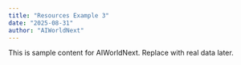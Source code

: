 ```yaml
---
title: "Resources Example 3"
date: "2025-08-31"
author: "AIWorldNext"
---
```

This is sample content for AIWorldNext. Replace with real data later.
